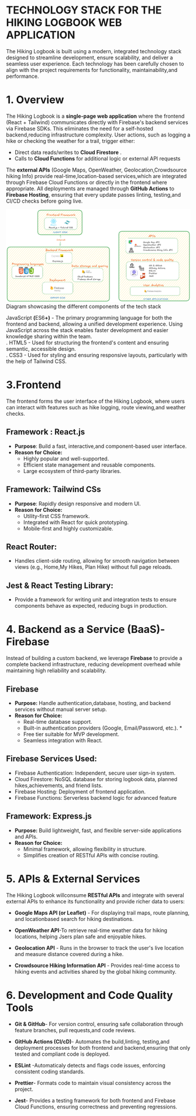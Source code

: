 # TECHNOLOGY STACK FOR THE HIKING LOGBOOK WEB APPLICATION

The Hiking Logbook is built using a modern, integrated technology stack designed to streamline development, ensure scalability, and deliver a seamless user experience. Each technology has been carefully chosen to align with the project requirements for functionality, maintainability,and performance.

# 1. Overview

The Hiking Logbook is a **single-page web application** where the frontend (React \+ Tailwind) communicates directly with Firebase's backend services via Firebase SDKs. This eliminates the need for a self-hosted backend,reducing infrastructure complexity. User actions, such as logging a hike or checking the weather for a trail, trigger either:

- Direct data reads/writes to **Cloud Firestore** .
- Calls to **Cloud Functions** for additional logic or external APl requests

The **external APls** (Google Maps, OpenWeather, Geolocation,Crowdsource hiking Info) provide real-time,location-based services,which are integrated through Firebase Cloud Functions or directly in the frontend where appropriate. All deployments are managed through **GitHub Actions** to **Firebase Hosting**, ensuring that every update passes linting, testing,and Cl/CD checks before going live.

![text](Untitled-2025-08-13-1535.png)  
Diagram showcasing the different components of the tech stack

JavaScript $\pmb { \left( \mathsf { E S 6 } + \right) }$ - The primary programming language for both the frontend and backend, allowing a unified development experience. Using JavaScript across the stack enables faster development and easier knowledge sharing within the team.   
. HTML5 - Used for structuring the frontend's content and ensuring semantic, accessible design.   
. CSS3 - Used for styling and ensuring responsive layouts, particularly with the help of Tailwind CSS.

# 3.Frontend

  The frontend forms the user interface of the Hiking Logbook, where users can interact with features such as hike logging, route viewing,and weather checks.

## Framework : React.js
- **Purpose**: Build a fast, interactive,and component-based user interface.   
- **Reason for Choice:**
  - Highly popular and well-supported. 
  - Efficient state management and reusable components. 
  - Large ecosystem of third-party libraries.

## Framework: Tailwind CSs
- **Purpose**: Rapidly design responsive and modern Ul.
- **Reason for Choice:**
  - Utility-first CSS framework. 
  - Integrated with React for quick prototyping. 
  - Mobile-first and highly customizable.

## React Router:
- Handles client-side routing, allowing for smooth navigation between views (e.g., Home,My Hikes, Plan Hike) without full page reloads.

## Jest & React Testing Library:
- Provide a framework for writing unit and integration tests to ensure components behave as expected, reducing bugs in production.

# 4. Backend as a Service (BaaS)-Firebase
  Instead of building a custom backend, we leverage **Firebase** to provide a complete backend infrastructure, reducing development overhead while maintaining high reliability and scalability.

## **Firebase**
- **Purpose:** Handle authentication,database, hosting, and backend services without manual server setup.
- **Reason for Choice:**
    - Real-time database support. 
    - Built-in authentication providers (Google, Email/Password, etc.). *
    - Free tier suitable for MVP development. 
    - Seamless integration with React.

## Firebase Services Used:
- Firebase Authentication: Independent, secure user sign-in system.   
- Cloud Firestore: NoSQL database for storing logbook data, planned hikes,achievements, and friend lists.   
- Firebase Hosting: Deployment of frontend application.   
- Firebase Functions: Serverless backend logic for advanced feature

## Framework: Express.js
- **Purpose:** Build lightweight, fast, and flexible server-side applications and APls.
- **Reason for Choice:**
  - Minimal framework, allowing flexibility in structure.
  - Simplifies creation of RESTful APls with concise routing.

# 5. APls & External Services
  The Hiking Logbook willconsume **RESTful APls** and integrate with several external APls to enhance its functionality and provide richer data to users:
- **Google Maps APl (or Leaflet)** - For displaying trail maps, route planning, and locationbased search for hiking destinations.
  
- **OpenWeather APl**-To retrieve real-time weather data for hiking locations, helping Jsers plan safe and enjoyable hikes.
  
- **Geolocation APl** - Runs in the browser to track the user's live location and measure distance covered during a hike.
  
- **Crowdsource Hiking Information APl** - Provides real-time access to hiking events and activities shared by the global hiking community.

# 6. Development and Code Quality Tools

- **Git & GitHub**- For version control, ensuring safe collaboration through feature branches, pull requests,and code reviews.
   
- **GitHub Actions (Cl/cD)**- Automates the build,linting, testing,and deployment processes for both frontend and backend,ensuring that only tested and compliant code is deployed.
  
- **ESLint** -Automaticaly detects and flags code issues, enforcing consistent coding standards.
  
- **Prettier**- Formats code to maintain visual consistency across the project.
   
- **Jest**- Provides a testing framework for both frontend and Firebase Cloud Functions, ensuring correctness and preventing regressions.
